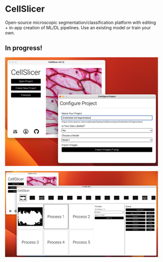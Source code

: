 # CellSlicer
Open-source microscopic segmentation/classification platform with editing + in-app creation of ML/DL pipelines. Use an existing model or train your own. 

## In progress!
![Image 1](./screenshots/start_and_project_config.png)

![Image 2](./screenshots/start_and_editor.png)

